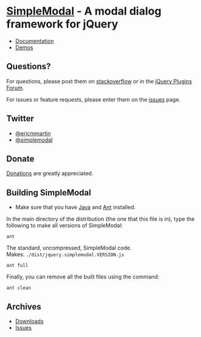 [SimpleModal](http://www.ericmmartin.com/projects/simplemodal/) - A modal dialog framework for jQuery
================================

* [Documentation](http://www.ericmmartin.com/projects/simplemodal/)
* [Demos](http://www.ericmmartin.com/projects/simplemodal-demos/)

Questions?
--------
For questions, please post them on [stackoverflow](http://stackoverflow.com/) or in the [jQuery Plugins Forum](http://forum.jquery.com/using-jquery-plugins).

For issues or feature requests, please enter them on the [issues](https://github.com/ericmmartin/simplemodal/issues) page. 


Twitter
-------
* [@ericmmartin](http://twitter.com/ericmmartin/)
* [@simplemodal](http://twitter.com/simplemodal/)


Donate
------
[Donations](http://www.ericmmartin.com/donate/) are greatly appreciated.


Building SimpleModal
--------------------

* Make sure that you have [Java](http://java.sun.com/javase/downloads/index.jsp) and [Ant](http://ant.apache.org/bindownload.cgi) installed.

In the main directory of the distribution (the one that this file is in), type the following to make all versions of SimpleModal:

    ant

The standard, uncompressed, SimpleModal code.  
Makes: `./dist/jquery.simplemodal.VERSION.js`

    ant full

Finally, you can remove all the built files using the command:
  
    ant clean

Archives
-------
* [Downloads](http://code.google.com/p/simplemodal/downloads/list)
* [Issues](http://code.google.com/p/simplemodal/issues/list)